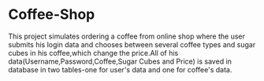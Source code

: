 # Coffee-Shop
This project simulates ordering a coffee from online shop where the user submits his login data and chooses between several coffee types and sugar cubes in his coffee,which change the price.All of his data(Username,Password,Coffee,Sugar Cubes and Price) is saved in database in two tables-one for user's data and one for coffee's data.
